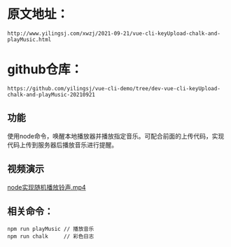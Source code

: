 # 原文地址：
	http://www.yilingsj.com/xwzj/2021-09-21/vue-cli-keyUpload-chalk-and-playMusic.html

# github仓库：
	https://github.com/yilingsj/vue-cli-demo/tree/dev-vue-cli-keyUpload-chalk-and-playMusic-20210921

## 功能
使用node命令，唤醒本地播放器并播放指定音乐。可配合前面的上传代码，实现代码上传到服务器后播放音乐进行提醒。

## 视频演示
[node实现随机播放铃声.mp4](https://cloud.video.taobao.com//play/u/759415648/p/1/e/6/t/1/327634525747.mp4)

## 相关命令：
	npm run playMusic // 播放音乐
	npm run chalk     // 彩色日志
